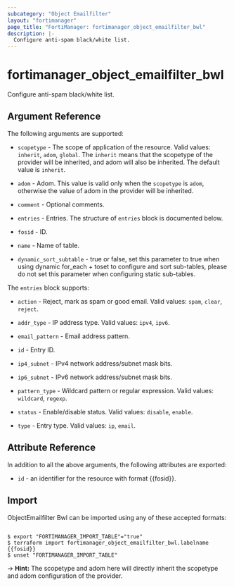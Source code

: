 ```yaml
---
subcategory: "Object Emailfilter"
layout: "fortimanager"
page_title: "FortiManager: fortimanager_object_emailfilter_bwl"
description: |-
  Configure anti-spam black/white list.
---
```


# fortimanager_object_emailfilter_bwl
Configure anti-spam black/white list.

## Argument Reference


The following arguments are supported:

* `scopetype` - The scope of application of the resource. Valid values: `inherit`, `adom`, `global`. The `inherit` means that the scopetype of the provider will be inherited, and adom will also be inherited. The default value is `inherit`.
* `adom` - Adom. This value is valid only when the `scopetype` is `adom`, otherwise the value of adom in the provider will be inherited.

* `comment` - Optional comments.
* `entries` - Entries. The structure of `entries` block is documented below.
* `fosid` - ID.
* `name` - Name of table.
* `dynamic_sort_subtable` - true or false, set this parameter to true when using dynamic for_each + toset to configure and sort sub-tables, please do not set this parameter when configuring static sub-tables.

The `entries` block supports:

* `action` - Reject, mark as spam or good email. Valid values: `spam`, `clear`, `reject`.

* `addr_type` - IP address type. Valid values: `ipv4`, `ipv6`.

* `email_pattern` - Email address pattern.
* `id` - Entry ID.
* `ip4_subnet` - IPv4 network address/subnet mask bits.
* `ip6_subnet` - IPv6 network address/subnet mask bits.
* `pattern_type` - Wildcard pattern or regular expression. Valid values: `wildcard`, `regexp`.

* `status` - Enable/disable status. Valid values: `disable`, `enable`.

* `type` - Entry type. Valid values: `ip`, `email`.



## Attribute Reference

In addition to all the above arguments, the following attributes are exported:
* `id` - an identifier for the resource with format {{fosid}}.

## Import

ObjectEmailfilter Bwl can be imported using any of these accepted formats:
```

$ export "FORTIMANAGER_IMPORT_TABLE"="true"
$ terraform import fortimanager_object_emailfilter_bwl.labelname {{fosid}}
$ unset "FORTIMANAGER_IMPORT_TABLE"
```
-> **Hint:** The scopetype and adom here will directly inherit the scopetype and adom configuration of the provider.
